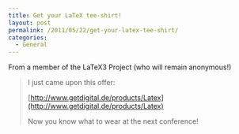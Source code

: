 ```yaml
---
title: Get your LaTeX tee-shirt!
layout: post
permalink: /2011/05/22/get-your-latex-tee-shirt/
categories:
  - General
---
```

From a member of the LaTeX3 Project (who will remain anonymous!)

> I just came upon this offer:
>
> [http://www.getdigital.de/products/Latex](http://www.getdigital.de/products/Latex)
>
> Now you know what to wear at the next conference!
